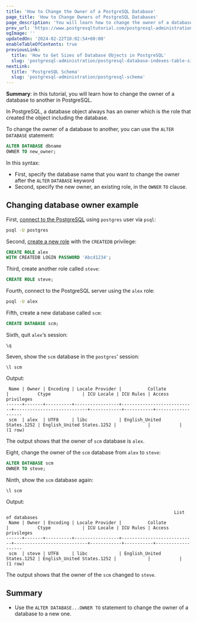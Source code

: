 ```yaml
---
title: 'How to Change the Owner of a PostgreSQL Database'
page_title: 'How to Change Owners of PostgreSQL Databases'
page_description: 'You will learn how to change the owner of a database to another in PostgreSQL using the ALTER DATABASE...OWNER TO statement.'
prev_url: 'https://www.postgresqltutorial.com/postgresql-administration/postgres-change-database-owner/'
ogImage: ''
updatedOn: '2024-02-22T10:02:54+00:00'
enableTableOfContents: true
previousLink:
  title: 'How to Get Sizes of Database Objects in PostgreSQL'
  slug: 'postgresql-administration/postgresql-database-indexes-table-size'
nextLink:
  title: 'PostgreSQL Schema'
  slug: 'postgresql-administration/postgresql-schema'
---
```


**Summary**: in this tutorial, you will learn how to change the owner of a database to another in PostgreSQL.

In PostgreSQL, a database object always has an owner which is the role that created the object including the database.

To change the owner of a database to another, you can use the `ALTER` `DATABASE` statement:

```sql
ALTER DATABASE dbname
OWNER TO new_owner;
```

In this syntax:

- First, specify the database name that you want to change the owner after the `ALTER` `DATABASE` keyword
- Second, specify the new owner, an existing role, in the `OWNER` `TO` clause.

## Changing database owner example

First, [connect to the PostgreSQL](../postgresql-getting-started/connect-to-postgresql-database) using `postgres` user via `psql`:

```bash
psql -U postgres
```

Second, [create a new role](postgresql-roles) with the `CREATEDB` privilege:

```sql
CREATE ROLE alex
WITH CREATEDB LOGIN PASSWORD 'Abcd1234';
```

Third, create another role called `steve`:

```sql
CREATE ROLE steve;
```

Fourth, connect to the PostgreSQL server using the `alex` role:

```bash
psql -U alex
```

Fifth, create a new database called `scm`:

```sql
CREATE DATABASE scm;
```

Sixth, quit `alex`‘s session:

```text
\q
```

Seven, show the `scm` database in the `postgres`‘ session:

```text
\l scm
```

Output:

```text
 Name | Owner | Encoding | Locale Provider |          Collate           |           Ctype            | ICU Locale | ICU Rules | Access privileges
------+-------+----------+-----------------+----------------------------+----------------------------+------------+-----------+-------------------
 scm  | alex  | UTF8     | libc            | English_United States.1252 | English_United States.1252 |            |           |
(1 row)
```

The output shows that the owner of `scm` database is `alex`.

Eight, change the owner of the `scm` database from `alex` to `steve`:

```sql
ALTER DATABASE scm
OWNER TO steve;
```

Ninth, show the `scm` database again:

```text
\l scm
```

Output:

```text
                                                                List of databases
 Name | Owner | Encoding | Locale Provider |          Collate           |           Ctype            | ICU Locale | ICU Rules | Access privileges
------+-------+----------+-----------------+----------------------------+----------------------------+------------+-----------+-------------------
 scm  | steve | UTF8     | libc            | English_United States.1252 | English_United States.1252 |            |           |
(1 row)
```

The output shows that the owner of the `scm` changed to `steve`.

## Summary

- Use the `ALTER DATABASE...OWNER TO` statement to change the owner of a database to a new one.
